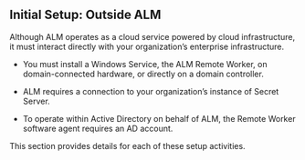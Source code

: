 ﻿[title]: # (Initial Setup: Outside ALM)
[tags]: # (Account  Manager,ALM,)
[priority]: # (5400)

## Initial Setup: Outside ALM

Although ALM operates as a cloud service powered by cloud infrastructure, it must interact directly with your organization’s enterprise infrastructure.

* You must install a Windows Service, the ALM Remote Worker, on domain-connected hardware, or directly on a domain controller.

* ALM requires a connection to your organization’s instance of Secret Server.

* To operate within Active Directory on behalf of ALM, the Remote Worker software agent requires an AD account.

This section provides details for each of these setup activities.

